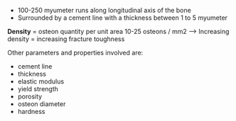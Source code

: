 - 100-250 myumeter runs along longitudinal axis of the bone
- Surrounded by a cement line with a thickness between 1 to 5 myumeter

**Density** = osteon quantity per unit area
10-25 osteons / mm2
--> Increasing density = increasing fracture toughness

Other parameters and properties involved are:
- cement line
- thickness
- elastic modulus
- yield strength
- porosity
- osteon diameter
- hardness

